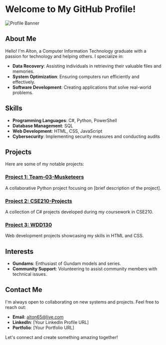 # Welcome to My GitHub Profile!

![Profile Banner](https://your-image-url.com/banner.png)

## About Me

Hello! I'm Alton, a Computer Information Technology graduate with a passion for technology and helping others. I specialize in:

- **Data Recovery**: Assisting individuals in retrieving their valuable files and memories.
- **System Optimization**: Ensuring computers run efficiently and effectively.
- **Software Development**: Creating applications that solve real-world problems.

## Skills

- **Programming Languages**: C#, Python, PowerShell
- **Database Management**: SQL
- **Web Development**: HTML, CSS, JavaScript
- **Cybersecurity**: Implementing security measures and conducting audits

## Projects

Here are some of my notable projects:

### [Project 1: Team-03-Musketeers](https://github.com/Mighty2423/team-03-musketeers)

A collaborative Python project focusing on [brief description of the project].

### [Project 2: CSE210-Projects](https://github.com/Mighty2423/cse210-projects)

A collection of C# projects developed during my coursework in CSE210.

### [Project 3: WDD130](https://github.com/Mighty2423/wdd130)

Web development projects showcasing my skills in HTML and CSS.

## Interests

- **Gundams**: Enthusiast of Gundam models and series.
- **Community Support**: Volunteering to assist community members with technical issues.

## Contact Me

I'm always open to collaborating on new systems and projects. Feel free to reach out:

- **Email**: alton65@live.com
- **LinkedIn**: [Your LinkedIn Profile URL]
- **Portfolio**: [Your Portfolio URL]

Let's connect and create something amazing together!
